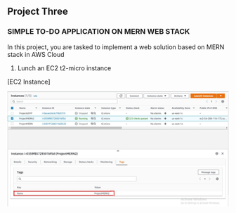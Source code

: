 ## **Project Three** ##
### SIMPLE TO-DO APPLICATION ON MERN WEB STACK
In this project, you are tasked to implement a web solution based on MERN stack in AWS Cloud

1. Lunch an EC2 t2-micro instance

[EC2 Instance] 

![EC2 Instance](ec2-instance-pro3.jpg)